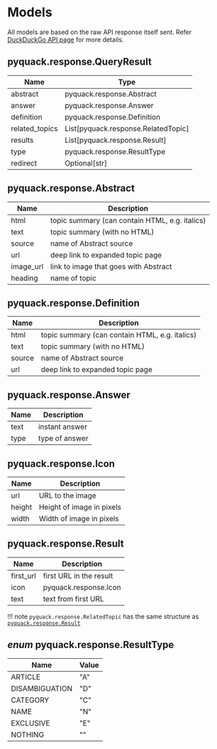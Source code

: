 # Models

All models are based on the raw API response itself sent. Refer [DuckDuckGo API page](https://duckduckgo.com/api) for more details.

## pyquack.response.QueryResult

| Name           | Type                                |
|----------------|-------------------------------------|
| abstract       | pyquack.response.Abstract           |
| answer         | pyquack.response.Answer             |
| definition     | pyquack.response.Definition         |
| related_topics | List[pyquack.response.RelatedTopic] |
| results        | List[pyquack.response.Result]       |
| type           | pyquack.response.ResultType         |
| redirect       | Optional[str]                       |

## pyquack.response.Abstract

| Name      | Description                                    |
|-----------|------------------------------------------------|
| html      | topic summary (can contain HTML, e.g. italics) |
| text      | topic summary (with no HTML)                   |
| source    | name of Abstract source                        |
| url       | deep link to expanded topic page               |
| image_url | link to image that goes with Abstract          |
| heading   | name of topic                                  |

## pyquack.response.Definition

| Name      | Description                                    |
|-----------|------------------------------------------------|
| html      | topic summary (can contain HTML, e.g. italics) |
| text      | topic summary (with no HTML)                   |
| source    | name of Abstract source                        |
| url       | deep link to expanded topic page               |

## pyquack.response.Answer

| Name      | Description                                               |
|-----------|-----------------------------------------------------------|
| text      | instant answer                                            |
| type      | type of answer                                            |

## pyquack.response.Icon

| Name      | Description                           |
|-----------|---------------------------------------|
| url       | URL to the image                      |
| height    | Height of image in pixels             |
| width     | Width of image in pixels              |

## pyquack.response.Result

| Name      | Description                           |
|-----------|---------------------------------------|
| first_url | first URL in the result               |
| icon      | pyquack.response.Icon                 |
| text      | text from first URL                   |

!!! note
    `pyquack.response.RelatedTopic` has the same structure as [`pyquack.response.Result`](#pyquack.response.Result)

## _enum_ pyquack.response.ResultType

| Name           | Value         |
|----------------|---------------|
| ARTICLE        | "A"           |
| DISAMBIGUATION | "D"           |
| CATEGORY       | "C"           |
| NAME           | "N"           |
| EXCLUSIVE      | "E"           |
| NOTHING        | ""            |
